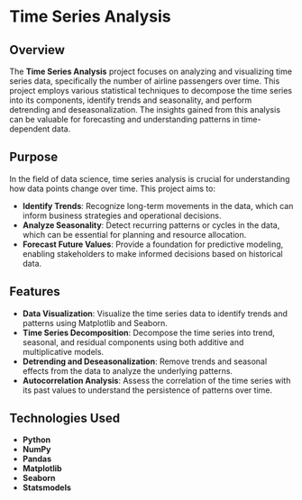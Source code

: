 # Time Series Analysis

## Overview

The **Time Series Analysis** project focuses on analyzing and visualizing time series data, specifically the number of airline passengers over time. This project employs various statistical techniques to decompose the time series into its components, identify trends and seasonality, and perform detrending and deseasonalization. The insights gained from this analysis can be valuable for forecasting and understanding patterns in time-dependent data.

## Purpose

In the field of data science, time series analysis is crucial for understanding how data points change over time. This project aims to:

- **Identify Trends**: Recognize long-term movements in the data, which can inform business strategies and operational decisions.
- **Analyze Seasonality**: Detect recurring patterns or cycles in the data, which can be essential for planning and resource allocation.
- **Forecast Future Values**: Provide a foundation for predictive modeling, enabling stakeholders to make informed decisions based on historical data.

## Features

- **Data Visualization**: Visualize the time series data to identify trends and patterns using Matplotlib and Seaborn.
- **Time Series Decomposition**: Decompose the time series into trend, seasonal, and residual components using both additive and multiplicative models.
- **Detrending and Deseasonalization**: Remove trends and seasonal effects from the data to analyze the underlying patterns.
- **Autocorrelation Analysis**: Assess the correlation of the time series with its past values to understand the persistence of patterns over time.

## Technologies Used

- **Python**
- **NumPy**
- **Pandas**
- **Matplotlib**
- **Seaborn**
- **Statsmodels**
